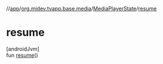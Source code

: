 //[app](../../../index.md)/[org.mjdev.tvapp.base.media](../index.md)/[MediaPlayerState](index.md)/[resume](resume.md)

# resume

[androidJvm]\
fun [resume](resume.md)()
